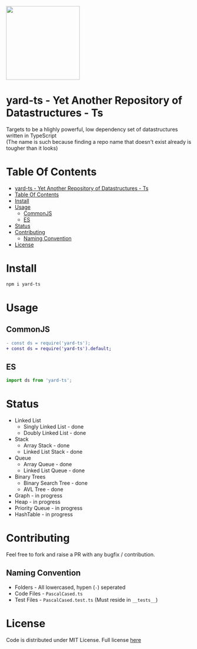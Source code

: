 <img width=200 src="https://raw.githubusercontent.com/yashshah1/yard-ts/master/assets/logo.svg">

# yard-ts - Yet Another Repository of Datastructures - Ts

Targets to be a hlighly powerful, low dependency set of datastructures written in TypeScript<br />
(The name is such because finding a repo name that doesn't exist already is tougher than it looks)

# Table Of Contents

- [yard-ts - Yet Another Repository of Datastructures - Ts](#yard-ts---yet-another-repository-of-datastructures---ts)
- [Table Of Contents](#table-of-contents)
- [Install](#install)
- [Usage](#usage)
  - [CommonJS](#commonjs)
  - [ES](#es)
- [Status](#status)
- [Contributing](#contributing)
  - [Naming Convention](#naming-convention)
- [License](#license)

# Install

```sh
npm i yard-ts
```

# Usage

## CommonJS

```diff
- const ds = require('yard-ts');
+ const ds = require('yard-ts').default;
```

## ES

```js
import ds from 'yard-ts';
```

# Status

- Linked List
  - Singly Linked List - done
  - Doubly Linked List - done
- Stack
  - Array Stack - done
  - Linked List Stack - done
- Queue
  - Array Queue - done
  - Linked List Queue - done
- Binary Trees
  - Binary Search Tree - done
  - AVL Tree - done
- Graph - in progress
- Heap - in progress
- Priority Queue - in progress
- HashTable - in progress

# Contributing

Feel free to fork and raise a PR with any bugfix / contribution.

## Naming Convention

- Folders - All lowercased, hypen (`-`) seperated
- Code Files - `PascalCased.ts`
- Test Files - `PascalCased.test.ts` (Must reside in `__tests__`)

# License

Code is distributed under MIT License. Full license [here](https://github.com/yashshah1/datastructures-ts/blob/master/LICENSE)
